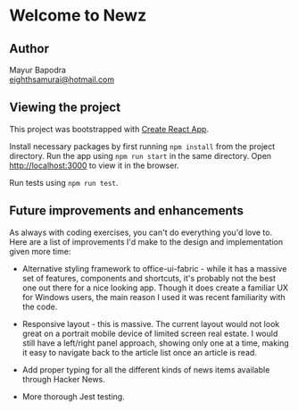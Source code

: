 # Welcome to Newz

## Author

Mayur Bapodra\
[eighthsamurai@hotmail.com](mailto:eighthsamurai@hotmail.com)

## Viewing the project

This project was bootstrapped with [Create React App](https://github.com/facebook/create-react-app).

Install necessary packages by first running `npm install` from the project directory. Run the app using `npm run start` in the same directory. Open [http://localhost:3000](http://localhost:3000) to view it in the browser.

Run tests using `npm run test`.

## Future improvements and enhancements

As always with coding exercises, you can't do everything you'd love to. Here are a list of improvements I'd make to the design and implementation given more time:

- Alternative styling framework to office-ui-fabric - while it has a massive set of features, components and shortcuts, it's probably not the best one out there for a nice looking app. Though it does create a familiar UX for Windows users, the main reason I used it was recent familiarity with the code. 

- Responsive layout - this is massive. The current layout would not look great on a portrait mobile device of limited screen real estate. I would still have a left/right panel approach, showing only one at a time, making it easy to navigate back to the article list once an article is read. 

- Add proper typing for all the different kinds of news items available through Hacker News.

- More thorough Jest testing.
